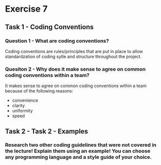 # Exercise 7 

## Task 1 - Coding Conventions 

### Question 1 - What are coding conventions?

Coding conventions are rules/principles that are put in place to allow standardzation of coding sytle and structure throughout the project.

### Quesiton 2 - Why does it make sense to agree on common coding conventions within a team?

It makes sense to agree on common coding conventions within a team because of the following reasons:

- convenience
- clarity
- uniformity
- speed

## Task 2 - Task 2 - Examples

### Research two other coding guidelines that were not covered in the lecture! Explain them using an example! You can choose any programming language and a style guide of your choice.



